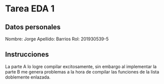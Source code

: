 # Tarea EDA 1

## Datos personales

Nombre: Jorge
Apellido: Barrios
Rol: 201930539-5

## Instrucciones

La parte A lo logre compilar excitosamente, sin embargo al implementar la parte B me genera problemas a la hora de compilar las funciones de la lista doblemente enlazada.